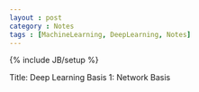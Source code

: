 ```yaml
---
layout : post
category : Notes
tags : [MachineLearning, DeepLearning, Notes]
---
```


{% include JB/setup %}

Title: Deep Learning Basis 1: Network Basis


